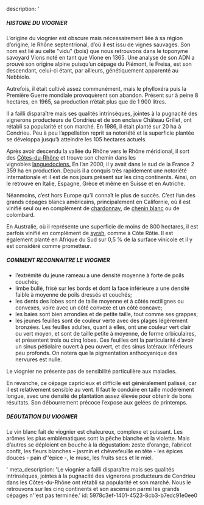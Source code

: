 description: '<h5>HISTOIRE DU VIOGNIER</h5><p>L’origine du viognier est obscure mais nécessairement liée à sa région d’origine, le&nbsp;Rhône septentrional, d’où il est issu de vignes sauvages. Son nom est lié au celte "vidu" (bois) que nous retrouvons dans le toponyme savoyard Vions noté en tant que Vione en 1365. Une analyse de son ADN a prouvé son origine alpine puisqu’un cépage du Piémont, le Freisa, est son descendant, celui-ci étant, par ailleurs, génétiquement apparenté au Nebbiolo.</p><p>Autrefois, il était cultivé assez communément, mais le phylloxéra puis la Première Guerre mondiale provoquèrent son abandon. Présent sur à peine 8 hectares, en 1965, sa production n’était plus que de 1 900 litres. </p><p>Il a failli disparaître mais ses qualités intrinsèques, jointes à la pugnacité des vignerons producteurs de Condrieu et de son enclave Château Grillet, ont rétabli sa popularité et son marché. En 1986, il était planté sur 20 ha à Condrieu. Peu à peu l’appellation reprit sa notoriété et la superficie plantée se développa jusqu’à atteindre les 105 hectares actuels. </p><p>Après avoir descendu la vallée du Rhône vers le Rhône méridional, il sort des <a href="/fr/region/cotes-du-rhone">Côtes-du-Rhône</a> et trouve son chemin dans les vignobles&nbsp;<a href="/fr/region/languedoc">languedociens.</a>&nbsp;En l’an 2000, il y avait dans le sud de la France 2 359 ha en production. Depuis il a conquis très rapidement une notoriété internationale et il est de nos jours présent sur les cinq continents. Ainsi, on le retrouve en Italie, Espagne, Grèce et même en Suisse et en Autriche. </p><p>Néanmoins, c’est hors Europe qu’il connaît le plus de succès. C’est l’un des grands cépages blancs américains, principalement en Californie, où il est vinifié seul ou en complément de&nbsp;<a href="/fr/grape/chardonnay">chardonnay</a>, de&nbsp;<a href="fr/grape/chenin-blanc">chenin blanc</a>&nbsp;ou de colombard.&nbsp;</p><p>En Australie, où il représente une superficie de moins de 800 hectares, il est parfois vinifié en complément de <a href="/fr/grape/syrah">syrah</a>, comme à Côte Rôtie. Il est également planté en Afrique du Sud sur 0,5 % de la surface vinicole et il y est considéré comme prometteur.</p><h5>COMMENT RECONNAITRE LE VIOGNIER</h5><ul><li>l’extrémité du jeune rameau a une densité moyenne à forte de poils couchés;</li><li>limbe bullé, frisé sur les bords et dont la face inférieure a une densité faible à moyenne de poils dressés et couchés;</li><li>les dents des lobes sont de taille moyenne et à côtés rectilignes ou convexes, voire avec un côté convexe et un côté concave;</li><li>les baies sont bien arrondies et de petite taille, tout comme ses grappes;</li><li>les jeunes feuilles sont de couleur verte avec des plages légèrement bronzées. Les feuilles adultes, quant à elles, ont une couleur vert clair ou vert moyen, et sont de taille petite à moyenne, de forme orbiculaires, et présentent trois ou cinq lobes. Ces feuilles ont la particularité d’avoir un sinus pétiolaire ouvert à peu ouvert, et des sinus latéraux inférieurs peu profonds. On notera que la pigmentation anthocyanique des nervures est nulle.</li></ul><p>Le viognier ne présente pas de sensibilité particulière aux maladies.</p><p>En revanche, ce cépage capricieux et difficile est généralement palissé, car il est relativement sensible au vent. Il faut le conduire en taille modérément longue, avec une densité de plantation assez élevée pour obtenir de bons résultats. Son débourrement précoce l’expose aux gelées de printemps.</p><h5>DEGUTATION DU VIOGNIER</h5><p>Le vin blanc fait de viognier est chaleureux, complexe et puissant. Les arômes les plus emblématiques sont la pêche blanche et la violette. Mais d’autres se déploient en bouche à la dégustation: zeste d’orange, l’abricot confit, les fleurs blanches – jasmin et chèvrefeuille en tête - les épices douces - pain d''épice -, le musc, les fruits secs et le miel.</p>'
meta_description: 'Le viognier a failli disparaître mais ses qualités intrinsèques, jointes à la pugnacité des vignerons producteurs de Condrieu dans les Côtes-du-Rhône ont rétabli sa popularité et son marché. Nous le retrouvons sur les cinq continents et son ascension parmi les grands cépages n''est pas terminée.'
id: 5978c3ef-1401-4523-8cb3-b7edc91e0ee0
